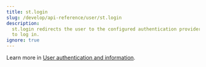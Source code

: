 ```yaml
---
title: st.login
slug: /develop/api-reference/user/st.login
description:
  st.login redirects the user to the configured authentication provider
  to log in.
ignore: true
---
```


<Tip>

Learn more in [User authentication and information](/develop/concepts/connections/authentication).

</Tip>

<Autofunction function="streamlit.login" />
